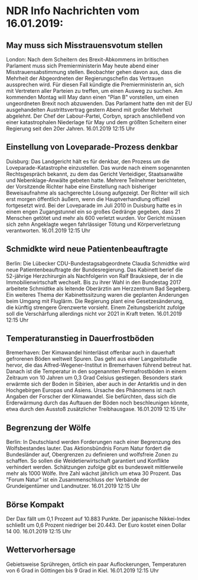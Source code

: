 # NDR Info Nachrichten vom 16.01.2019:


## May muss sich Misstrauensvotum stellen
London: Nach dem Scheitern des Brexit-Abkommens im britischen Parlament muss sich Premierministerin May heute abend einer Misstrauensabstimmung stellen. Beobachter gehen davon aus, dass die Mehrheit der Abgeordneten der Regierungschefin das Vertrauen aussprechen wird. Für diesen Fall kündigte die Premierministerin an, sich mit Vertretern aller Parteien zu treffen, um einen Ausweg zu suchen. Am kommenden Montag will May dann einen "Plan B" vorstellen, um einen ungeordneten Brexit noch abzuwenden. Das Parlament hatte den mit der EU ausgehandelten Austrittsvertrag gestern Abend mit großer Mehrheit abgelehnt. Der Chef der Labour-Partei, Corbyn, sprach anschließend von einer katastrophalen Niederlage für May und dem größten Scheitern einer Regierung seit den 20er Jahren. 16.01.2019 12:15 Uhr 

## Einstellung von Loveparade-Prozess denkbar
Duisburg:	Das Landgericht hält es für denkbar, den Prozess um die Loveparade-Katastrophe einzustellen. Das wurde nach einem sogenannten Rechtsgespräch bekannt, zu dem das Gericht Verteidiger, Staatsanwälte und Nebenklage-Anwälte gebeten hatte. Mehrere Teilnehmer berichteten, der Vorsitzende Richter habe eine Einstellung nach bisheriger Beweisaufnahme als sachgerechte Lösung aufgezeigt. Der Richter will sich erst morgen öffentlich äußern, wenn die Hauptverhandlung offiziell fortgesetzt wird. Bei der Loveparade im Juli 2010 in Duisburg hatte es in einem engen Zugangstunnel ein so großes Gedränge gegeben, dass 21 Menschen getötet und mehr als 600 verletzt wurden. Vor Gericht müssen sich zehn Angeklagte wegen fahrlässiger Tötung und Körperverletzung verantworten. 16.01.2019 12:15 Uhr 

## Schmidkte wird neue Patientenbeauftragte
Berlin: 	Die Lübecker CDU-Bundestagsabgeordnete Claudia Schmidtke wird neue Patientenbeauftragte der Bundesregierung. Das Kabinett berief die 52-jährige Herzchirurgin als Nachfolgerin von Ralf Brauksiepe, der in die Immobilienwirtschaft wechselt. Bis zu ihrer Wahl in den Bundestag 2017 arbeitete Schmidtke als leitende Oberärztin am Herzzentrum Bad Segeberg. Ein weiteres Thema der Kabinettssitzung waren die geplanten Änderungen beim Umgang mit Fluglärm. Die Regierung plant eine Gesetzesänderung, die künftig strengere Grenzwerte vorsieht. Einem Zeitungsbericht zufolge soll die Verschärfung allerdings nicht vor 2021 in Kraft treten. 16.01.2019 12:15 Uhr 

## Temperaturanstieg in Dauerfrostböden
Bremerhaven: Der Kimawandel hinterlässt offenbar auch in dauerhaft gefrorenen Böden weltweit Spuren. Das geht aus einer Langzeitstudie hervor, die das Alfred-Wegener-Institut in Bremerhaven führend betreut hat. Danach ist die Temperatur in den sogenannten Permafrostböden in einem Zeitraum von 10 Jahren um 0,3 Grad Celsius gestiegen. Besonders stark erwärmte sich der Boden in Sibirien, aber auch in der Antarktis und in den Hochgebirgen Europas und Asiens. Ursache des Phänomens ist nach Angaben der Forscher der Klimawandel. Sie befürchten, dass sich die Erderwärmung durch das Auftauen der Böden noch beschleunigen könnte, etwa durch den Ausstoß zusätzlicher Treibhausgase. 16.01.2019 12:15 Uhr 

## Begrenzung der Wölfe
Berlin: In Deutschland werden Forderungen nach einer Begrenzung des Wolfsbestandes lauter. Das Aktionsbündnis Forum Natur fordert die Bundesländer auf, Obergrenzen zu definieren und wolfsfreie Zonen zu schaffen. So sollen die Weidetierwirtschaft garantiert und Konflikte verhindert werden. Schätzungen zufolge gibt es bundesweit mittlerweile mehr als 1000 Wölfe. Ihre Zahl wächst jährlich um etwa 30 Prozent. Das "Forum Natur" ist ein Zusammenschluss der Verbände der Grundeigentümer und Landnutzer. 16.01.2019 12:15 Uhr 

## Börse Kompakt
Der Dax fällt um 0,1 Prozent auf 10.883 Punkte. Der japanische Nikkei-Index schließt um  0,6  Prozent niedriger bei  20.443. Der Euro kostet einen Dollar 14 00. 16.01.2019 12:15 Uhr 

## Wettervorhersage
Gebietsweise Sprühregen, örtlich ein paar Auflockerungen, Temperaturen von 6 Grad in Göttingen bis 9 Grad in Kiel. 16.01.2019 12:15 Uhr 
